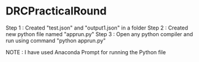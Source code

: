 # DRCPracticalRound

Step 1 : Created "test.json" and "output1.json" in a folder
Step 2 : Created new python file named "apprun.py"
Step 3 : Open any python compiler and run using command "python apprun.py"

NOTE : I have used Anaconda Prompt for running the Python file

